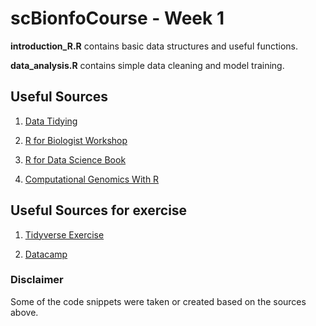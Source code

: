 # scBionfoCourse - Week 1

**introduction_R.R** contains basic data structures and useful functions.

**data_analysis.R** contains simple data cleaning and model training.

## Useful Sources 

1. [Data Tidying](https://garrettgman.github.io/tidying/#:~:text=spread()%20returns%20a%20copy,names%20of%20the%20new%20columns.)

2. [R for Biologist Workshop](https://www.bigbioinformatics.org/r-for-biologists)

3. [R for Data Science Book](https://r4ds.had.co.nz/)

4. [Computational Genomics With R](https://compgenomr.github.io/book/)

## Useful Sources for exercise

1. [Tidyverse Exercise](https://github.com/bigbioinformatics/r-for-biologists/blob/main/Module%20%235%20-%20The%20Tidyverse/tidyverse_practice_problems.R)

2. [Datacamp](www.datacamp.com)

### Disclaimer

Some of the code snippets were taken or created based on the sources above.
